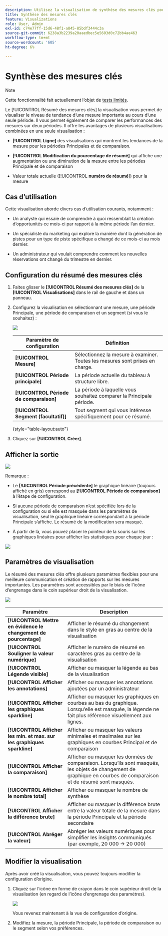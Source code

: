 ```yaml
---
description: Utilisez la visualisation de synthèse des mesures clés pour comparer les performances des mesures sur deux chronologies.
title: Synthèse des mesures clés
feature: Visualizations
role: User, Admin
exl-id: c74e77ff-15d6-48f1-a845-85bdf3444c3a
source-git-commit: 6238a3b2239a20aaedbec5e5603d0c72bb4ae463
workflow-type: tm+mt
source-wordcount: '605'
ht-degree: 6%

---
```


# Synthèse des mesures clés

>[!NOTE]
>
>Cette fonctionnalité fait actuellement l’objet de [tests limités](/help/release-notes/releases.md).

Le [!UICONTROL Résumé des mesures clés] la visualisation vous permet de visualiser le niveau de tendance d’une mesure importante au cours d’une seule période. Il vous permet également de comparer les performances des mesures sur deux périodes. Il offre les avantages de plusieurs visualisations combinées en une seule visualisation :

* **[!UICONTROL Ligne]** des visualisations qui montrent les tendances de la mesure pour les périodes Principales et de comparaison.

* **[!UICONTROL Modification du pourcentage de résumé]** qui affiche une augmentation ou une diminution de la mesure entre les périodes Principale et de comparaison

* Valeur totale actuelle ([!UICONTROL **numéro de résumé**]) pour la mesure

## Cas d’utilisation

Cette visualisation aborde divers cas d’utilisation courants, notamment :

* Un analyste qui essaie de comprendre à quoi ressemblait la création d’opportunités ce mois-ci par rapport à la même période l’an dernier.

* Un spécialiste du marketing qui explore la manière dont la génération de pistes pour un type de piste spécifique a changé de ce mois-ci au mois dernier.

* Un administrateur qui voulait comprendre comment les nouvelles réservations ont changé du trimestre en dernier.

## Configuration du résumé des mesures clés

1. Faites glisser le **[!UICONTROL Résumé des mesures clés]** de la **[!UICONTROL Visualisations]** dans le rail de gauche et dans un panneau.

1. Configurez la visualisation en sélectionnant une mesure, une période Principale, une période de comparaison et un segment (si vous le souhaitez) :

   ![](assets/key-metric-config.png)

   | Paramètre de configuration | Définition |
   | --- | --- |
   | **[!UICONTROL Mesure]** | Sélectionnez la mesure à examiner. Toutes les mesures sont prises en charge. |
   | **[!UICONTROL Période principale]** | La période actuelle du tableau à structure libre. |
   | **[!UICONTROL Période de comparaison]** | La période à laquelle vous souhaitez comparer la Principale période. |
   | **[!UICONTROL Segment (facultatif)]** | Tout segment qui vous intéresse spécifiquement pour ce résumé. |

   {style=&quot;table-layout:auto&quot;}

1. Cliquez sur **[!UICONTROL Créer]**.

## Afficher la sortie

![](assets/key-metric-output.png)

Remarque :

* Le **[!UICONTROL Période précédente]** le graphique linéaire (toujours affiché en gris) correspond au **[!UICONTROL Période de comparaison]** à l’étape de configuration.

* Si aucune période de comparaison n’est spécifiée lors de la configuration ou si elle est masquée dans les paramètres de visualisation, seul le graphique linéaire correspondant à la période Principale s’affiche. Le résumé de la modification sera masqué.

* À partir de là, vous pouvez placer le pointeur de la souris sur les graphiques linéaires pour afficher les statistiques pour chaque jour :

![](assets/key-metric-output2.png)

## Paramètres de visualisation

Le résumé des mesures clés offre plusieurs paramètres flexibles pour une meilleure communication et création de rapports sur les mesures importantes. Les paramètres sont accessibles par le biais de l’icône d’engrenage dans le coin supérieur droit de la visualisation.

![](assets/key-metric-settings.png)

| Paramètre | Description |
| --- | --- |
| **[!UICONTROL Mettre en évidence le changement de pourcentage]** | Afficher le résumé du changement dans le style en gras au centre de la visualisation |
| **[!UICONTROL Souligner la valeur numérique]** | Afficher le numéro de résumé en caractères gras au centre de la visualisation |
| **[!UICONTROL Légende visible]** | Afficher ou masquer la légende au bas de la visualisation |
| **[!UICONTROL Afficher les annotations]** | Afficher ou masquer les annotations ajoutées par un administrateur |
| **[!UICONTROL Afficher les graphiques sparkline]** | Afficher ou masquer les graphiques en courbes au bas du graphique. Lorsqu’elle est masquée, la légende ne fait plus référence visuellement aux lignes. |
| **[!UICONTROL Afficher les min. et max. sur les graphiques sparkline]** | Afficher ou masquer les valeurs minimales et maximales sur les graphiques en courbes Principal et de comparaison |
| **[!UICONTROL Afficher la comparaison]** | Afficher ou masquer les données de comparaison. Lorsqu’ils sont masqués, les objets de changement de graphique en courbes de comparaison et de résumé sont masqués. |
| **[!UICONTROL Afficher le nombre total]** | Afficher ou masquer le nombre de synthèse |
| **[!UICONTROL Afficher la différence brute]** | Afficher ou masquer la différence brute entre la valeur totale de la mesure dans la période Principale et la période secondaire |
| **[!UICONTROL Abréger la valeur]** | Abréger les valeurs numériques pour simplifier les insights communiqués (par exemple, 20 000 -> 20 000) |

## Modifier la visualisation

Après avoir créé la visualisation, vous pouvez toujours modifier la configuration d’origine.

1. Cliquez sur l’icône en forme de crayon dans le coin supérieur droit de la visualisation (en regard de l’icône d’engrenage des paramètres).

   ![](assets/edit-icon.png)

   Vous revenez maintenant à la vue de configuration d’origine.

1. Modifiez la mesure, la période Principale, la période de comparaison ou le segment selon vos préférences.
